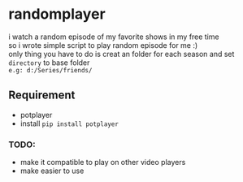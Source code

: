 # randomplayer
i watch a random episode of my favorite shows in my free time\
so i wrote simple script to play random episode for me :)\
only thing you have to do is creat an folder for each season and set `directory` to base folder\
`e.g: d:/Series/friends/`
## Requirement
 - potplayer
 - install `pip install potplayer`
 
 ### TODO:
  - make it compatible to play on other video players
  - make easier to use   
